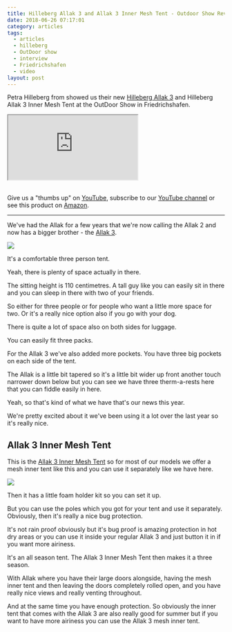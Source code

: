 ```yaml
---
title: Hilleberg Allak 3 and Allak 3 Inner Mesh Tent - Outdoor Show Review
date: 2018-06-26 07:17:01
category: articles
tags:
  - articles
  - hilleberg
  - OutDoor show
  - interview
  - Friedrichshafen
  - video
layout: post
---
```


Petra Hilleberg from showed us their new <a rel="nofollow" href="https://amzn.to/2tvvYK2">Hilleberg Allak 3</a> and Hilleberg Allak 3 Inner Mesh Tent at the OutDoor Show in Friedrichshafen.

<div class="embed-responsive embed-responsive-16by9">
    <iframe class="embed-responsive-item" src="https://www.youtube.com/embed/nw3e8VnX3CI"></iframe>
</div>
<br>
<!--more-->

Give us a "thumbs up" on <a href="https://www.youtube.com/watch?v=1qulwpoE-jk" target="_blank" rel="nofollow">YouTube</a>, subscribe to our <a target="_blank" rel="nofollow" href="https://www.youtube.com/channel/UCnO9Q_m9EaOCrHmmQIBVBNw?sub_confirmation=1">YouTube channel</a> or see this product on <a href="https://amzn.to/2tvvYK2" rel="nofollow" target="_blank">Amazon</a>.

---

We've had the Allak for a few years that we're now calling the Allak 2 and now has a bigger brother - the <a rel="nofollow" href="https://amzn.to/2tvvYK2">Allak 3</a>.  

<a rel="nofollow" href="https://www.amazon.com/Hilleberg-Allak-Person-Tent-Red/dp/B007IT3JC2/ref=as_li_ss_il?s=sporting-goods&ie=UTF8&qid=1530015632&sr=1-1-fkmr0&keywords=Hilleberg+allak+3&linkCode=li3&tag=hikeve-20&linkId=7521021d3b91e88683910ca0049288e2" target="_blank"><img border="0" src="//ws-na.amazon-adsystem.com/widgets/q?_encoding=UTF8&ASIN=B007IT3JC2&Format=_SL250_&ID=AsinImage&MarketPlace=US&ServiceVersion=20070822&WS=1&tag=hikeve-20" ></a><img src="https://ir-na.amazon-adsystem.com/e/ir?t=hikeve-20&l=li3&o=1&a=B007IT3JC2" width="1" height="1" border="0" alt="Hilleberg allak 3" style="border:none !important; margin:0px !important;" />

It's a comfortable three person tent.

Yeah, there is plenty of space actually in there.

The sitting height is 110 centimetres. A tall guy like you can easily sit in there and you can sleep in there with two of your friends.

So either for three people or for people who want a little more space for two. Or it's a really nice option also if you go with your dog.

There is quite a lot of space also on both sides for luggage.

You can easily fit three packs.

For the Allak 3 we've also added more pockets. You have three big pockets on each side of the tent.

The Allak is a little bit tapered so it's a little bit wider up front another touch narrower down below but you can see we have three
therm-a-rests here that you can fiddle easily in here.

Yeah, so that's kind of what we have that's our news this year.

We're pretty excited about it we've been using it a lot over the last year so it's really nice.

## Allak 3 Inner Mesh Tent

This is the <a href="https://amzn.to/2Mm1MIr" rel="nofollow">Allak 3 Inner Mesh Tent</a> so for most of our models we offer a mesh inner tent like this and you can use it separately like we have here.

<a rel="nofollow" target="_blank"  href="https://www.amazon.com/gp/product/B0108LRNW8/ref=as_li_tl?ie=UTF8&camp=1789&creative=9325&creativeASIN=B0108LRNW8&linkCode=as2&tag=hikeve-20&linkId=eabe6e01150269edefe7f5e8462ba0f4"><img border="0" src="//ws-na.amazon-adsystem.com/widgets/q?_encoding=UTF8&MarketPlace=US&ASIN=B0108LRNW8&ServiceVersion=20070822&ID=AsinImage&WS=1&Format=_SL250_&tag=hikeve-20" ></a><img src="//ir-na.amazon-adsystem.com/e/ir?t=hikeve-20&l=am2&o=1&a=B0108LRNW8" width="1" height="1" border="0" alt="Hilleberg Allak Inner Mesh Tent" style="border:none !important; margin:0px !important;" />

Then it has a little foam holder kit so you can set it up.

But you can use the poles which you got for your tent and use it separately. Obviously, then it's really a nice bug protection.

It's not rain proof obviously but it's bug proof is amazing protection in hot dry areas or you can use it inside your regular Allak 3 and just button it in if you want more airiness.

It's an all season tent. The Allak 3 Inner Mesh Tent then makes it a three season.

With Allak where you have their large doors alongside, having the mesh inner tent and then leaving the doors completely rolled open, and you have really nice views and really venting throughout.

And at the same time you have enough protection. So obviously the inner tent that comes with the Allak 3 are also really good for summer but if you want to have more airiness you can use the Allak 3 mesh inner tent.
